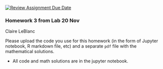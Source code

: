 [![Review Assignment Due Date](https://classroom.github.com/assets/deadline-readme-button-24ddc0f5d75046c5622901739e7c5dd533143b0c8e959d652212380cedb1ea36.svg)](https://classroom.github.com/a/fEa6b71E)
### Homework 3 from Lab 20 Nov
Claire LeBlanc

Please upload the code you use for this homework (in the form of Jupyter notebook, R markdown file, etc) and a separate `pdf` file with the mathematical solutions. 
-  All code and math solutions are in the jupyter notebook.
